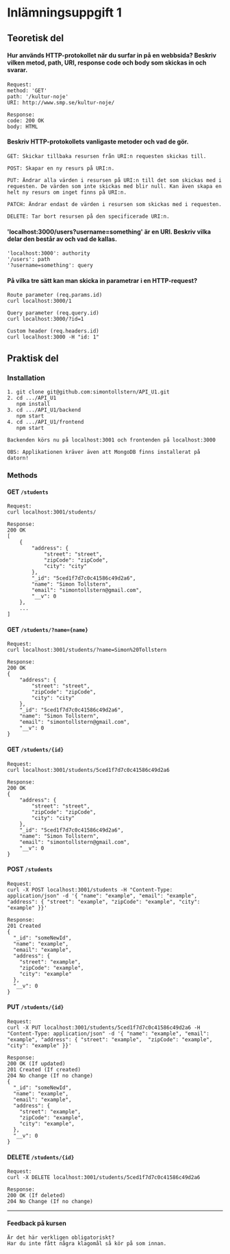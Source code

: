 # Inlämningsuppgift 1
## Teoretisk del

#### Hur används HTTP-protokollet när du surfar in på en webbsida? Beskriv vilken metod, path, URI, response code och body som skickas in och svarar.

```
Request:
method: 'GET'
path: '/kultur-noje'
URI: http://www.smp.se/kultur-noje/

Response:
code: 200 OK
body: HTML
```

#### Beskriv HTTP-protokollets vanligaste metoder och vad de gör.

```
GET: Skickar tillbaka resursen från URI:n requesten skickas till.

POST: Skapar en ny resurs på URI:n.

PUT: Ändrar alla värden i resursen på URI:n till det som skickas med i requesten. De värden som inte skickas med blir null. Kan även skapa en helt ny resurs om inget finns på URI:n.

PATCH: Ändrar endast de värden i resursen som skickas med i requesten.

DELETE: Tar bort resursen på den specificerade URI:n.
```

#### 'localhost:3000/users?username=something' är en URI. Beskriv vilka delar den består av och vad de kallas.

```
'localhost:3000': authority
'/users': path
'?username=something': query
```

#### På vilka tre sätt kan man skicka in parametrar i en HTTP-request?

```
Route parameter (req.params.id)
curl localhost:3000/1

Query parameter (req.query.id)
curl localhost:3000/?id=1

Custom header (req.headers.id)
curl localhost:3000 -H "id: 1"
```

## Praktisk del

### Installation
```
1. git clone git@github.com:simontollstern/API_U1.git
2. cd .../API_U1
   npm install
3. cd .../API_U1/backend
   npm start
4. cd .../API_U1/frontend
   npm start

Backenden körs nu på localhost:3001 och frontenden på localhost:3000

OBS: Applikationen kräver även att MongoDB finns installerat på datorn!
```

### Methods

#### GET `/students`
```
Request:
curl localhost:3001/students/

Response:
200 OK
[
    {
        "address": {
            "street": "street",
            "zipCode": "zipCode",
            "city": "city"
        },
        "_id": "5ced1f7d7c0c41586c49d2a6",
        "name": "Simon Tollstern",
        "email": "simontollstern@gmail.com",
        "__v": 0
    },
    ...
]
```
#### GET `/students/?name={name}`
```
Request:
curl localhost:3001/students/?name=Simon%20Tollstern

Response:
200 OK
{
    "address": {
        "street": "street",
        "zipCode": "zipCode",
        "city": "city"
    },
    "_id": "5ced1f7d7c0c41586c49d2a6",
    "name": "Simon Tollstern",
    "email": "simontollstern@gmail.com",
    "__v": 0
}
```
#### GET `/students/{id}`
```
Request:
curl localhost:3001/students/5ced1f7d7c0c41586c49d2a6

Response:
200 OK
{
    "address": {
        "street": "street",
        "zipCode": "zipCode",
        "city": "city"
    },
    "_id": "5ced1f7d7c0c41586c49d2a6",
    "name": "Simon Tollstern",
    "email": "simontollstern@gmail.com",
    "__v": 0
}
```
#### POST `/students`
```
Request:
curl -X POST localhost:3001/students -H "Content-Type: application/json" -d '{ "name": "example", "email": "example", "address": { "street": "example", "zipCode": "example", "city": "example" }}'

Response:
201 Created
{
  "_id": "someNewId",
  "name": "example",
  "email": "example",
  "address": {
    "street": "example",
    "zipCode": "example",
    "city": "example"
  },
  "__v": 0
}
```
#### PUT `/students/{id}`
```
Request:
curl -X PUT localhost:3001/students/5ced1f7d7c0c41586c49d2a6 -H "Content-Type: application/json" -d '{ "name": "example", "email": "example", "address": { "street": "example",  "zipCode": "example", "city": "example" }}'

Response:
200 OK (If updated)
201 Created (If created)
204 No change (If no change)
{
  "_id": "someNewId",
  "name": "example",
  "email": "example",
  "address": {
    "street": "example",
    "zipCode": "example",
    "city": "example",
  },
  "__v": 0
}
```
#### DELETE `/students/{id}`
```
Request:
curl -X DELETE localhost:3001/students/5ced1f7d7c0c41586c49d2a6

Response:
200 OK (If deleted)
204 No Change (If no change)
```
---
#### Feedback på kursen
```
Är det här verkligen obligatoriskt?
Har du inte fått några klagomål så kör på som innan.
```
